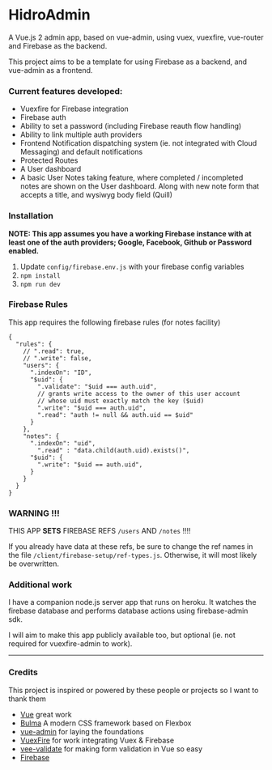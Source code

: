 # HidroAdmin
A Vue.js 2 admin app, based on vue-admin, using vuex, vuexfire, vue-router and Firebase as the backend.

This project aims to be a template for using Firebase as a backend, and vue-admin as a frontend.

### Current features developed:

- Vuexfire for Firebase integration
- Firebase auth
- Ability to set a password (including Firebase reauth flow handling)
- Ability to link multiple auth providers
- Frontend Notification dispatching system (ie. not integrated with Cloud Messaging) and default notifications
- Protected Routes
- A User dashboard
- A basic User Notes taking feature, where completed / incompleted notes are shown on the User dashboard. Along with new note form that accepts a title, and wysiwyg body field (Quill)

### Installation

**NOTE: This app assumes you have a working Firebase instance with at least one of the auth providers; Google, Facebook, Github or Password enabled.**

1. Update `config/firebase.env.js` with your firebase config variables
2. `npm install`
3. `npm run dev`

### Firebase Rules
This app requires the following firebase rules (for notes facility)

``````
{
  "rules": {
    // ".read": true,
    // ".write": false,
    "users": {
      ".indexOn": "ID",
      "$uid": {
        ".validate": "$uid === auth.uid",
        // grants write access to the owner of this user account
        // whose uid must exactly match the key ($uid)
        ".write": "$uid === auth.uid",
        ".read": "auth != null && auth.uid == $uid"
      }
    },
    "notes": {
      ".indexOn": "uid",
        ".read" : "data.child(auth.uid).exists()",
      "$uid": {
        ".write": "$uid == auth.uid",
      }
    }
  }
}
``````

### WARNING !!!

THIS APP **SETS** FIREBASE REFS `/users` AND `/notes` !!!!

If you already have data at these refs, be sure to change the ref names in the file `/client/firebase-setup/ref-types.js`.  Otherwise, it will most likely be overwritten.

### Additional work

I have a companion node.js server app that runs on heroku.  It watches the firebase database and performs database actions using firebase-admin sdk.

I will aim to make this app publicly available too, but optional (ie. not required for vuexfire-admin to work).

---
### Credits

This project is inspired or powered by these people or projects so I want to thank them

- [Vue](https://github.com/vuejs/vue) great work
- [Bulma](https://github.com/jgthms/bulma) A modern CSS framework based on Flexbox
- [vue-admin](https://github.com/vue-bulma/vue-admin) for laying the foundations
- [VuexFire](https://github.com/posva/vuexfire) for work integrating Vuex & Firebase
- [vee-validate](https://github.com/baianat/vee-validate) for making form validation in Vue so easy
- [Firebase](https://firebase.google.com/)
